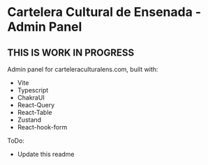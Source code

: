 # Cartelera Cultural de Ensenada - Admin Panel

## THIS IS WORK IN PROGRESS

Admin panel for carteleraculturalens.com, built with:

- Vite
- Typescript
- ChakraUI
- React-Query
- React-Table
- Zustand
- React-hook-form

ToDo:

- Update this readme
